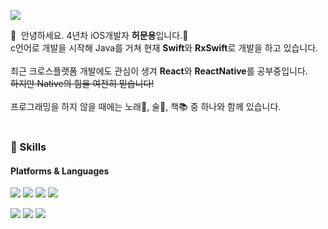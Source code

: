 <p>
  <a href="mailto:gjansdyd@gmail.com" target="_blank"><img src="https://img.shields.io/badge/gjansdyd@gmail.com-EA4335?style=flat-square&logo=Gmail&logoColor=white"/></a>
</p>

<p>
  👋&nbsp; 안녕하세요. 4년차 iOS개발자 <b>허문용</b>입니다.🚀<br/>
  c언어로 개발을 시작해 Java를 거쳐 현재 <b>Swift</b>와 <b>RxSwift</b>로 개발을 하고 있습니다.<br/><br/>
  최근 크로스플랫폼 개발에도 관심이 생겨 <b>React</b>와 <b>ReactNative</b>를 공부중입니다. <br/>
  <del>하지만 Native의 힘을 여전히 믿습니다!</del> <br/><br/>
  프로그래밍을 하지 않을 때에는 노래🎤, 술🍺, 책📚 중 하나와 함께 있습니다. <br/><br/>
</p>


### 💪 Skills
#### Platforms & Languages
<p>
    <img src="https://img.shields.io/badge/iOS-000000?style=flat-square&logo=iOS&logoColor=white"/>
    <img src="https://img.shields.io/badge/Android-3DDC84?style=flat-square&logo=Android&logoColor=white"/>
    <img src="https://img.shields.io/badge/ReactNative-61DAFB?style=flat-square&logo=React&logoColor=black"/>
    <img src="https://img.shields.io/badge/react-61DAFB?style=flat-square&logo=react&logoColor=black"> 
</p>
<p>
    <img src="https://img.shields.io/badge/Swift-FA7343?style=flat-square&logo=Swift&logoColor=white"/>
      <img src="https://img.shields.io/badge/RxSwift-FA7343?style=flat-square&logo=RxSwift&logoColor=white"/>
    <img src="https://img.shields.io/badge/Java-007396?style=flat-square&logo=Java&logoColor=white"/>
</p>

